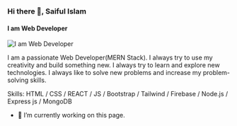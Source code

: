 ### Hi there 👋, Saiful Islam
#### I am Web Developer
![I am Web Developer](https://media.licdn.com/dms/image/D5616AQGE_HTY_bwF_Q/profile-displaybackgroundimage-shrink_350_1400/0/1716023305876?e=1725494400&v=beta&t=XgrGvDypuBrHK6w6NBs6kjrhY3Q_tONTdnqmkU-Zq5A)

I am a passionate Web Developer(MERN Stack). I always try to use my creativity and build something new. I always try to learn and explore new technologies. I always like to solve new problems and increase my problem-solving skills.

Skills:  HTML / CSS / REACT / JS / Bootstrap / Tailwind / Firebase / Node.js / Express js / MongoDB 

- 🔭 I’m currently working on this page. 




